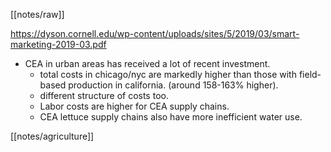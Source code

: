 [[notes/raw]]

https://dyson.cornell.edu/wp-content/uploads/sites/5/2019/03/smart-marketing-2019-03.pdf

* CEA in urban areas has received a lot of recent investment.
	* total costs in chicago/nyc are markedly higher than those with field-based production in california. (around 158-163% higher).
	* different structure of costs too. 
	* Labor costs are higher for CEA supply chains. 
	* CEA lettuce supply chains also have more inefficient water use.

[[notes/agriculture]]
